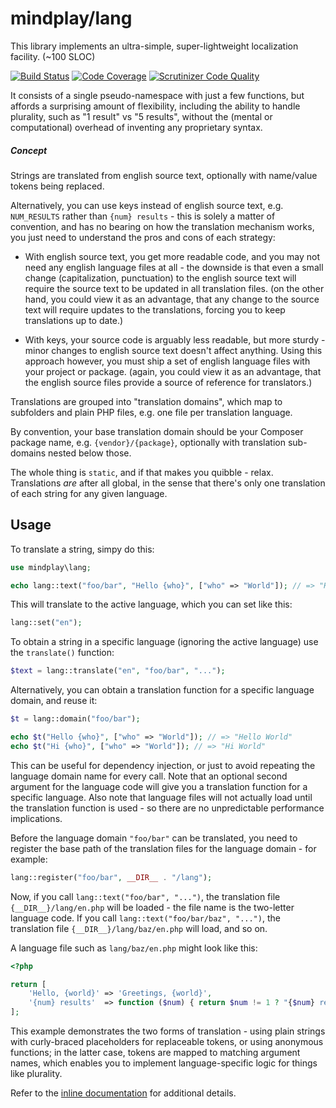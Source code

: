 mindplay/lang
=============

This library implements an ultra-simple, super-lightweight localization facility. (~100 SLOC)

[![Build Status](https://travis-ci.org/mindplay-dk/lang.svg?branch=master)](https://travis-ci.org/mindplay-dk/lang)
[![Code Coverage](https://scrutinizer-ci.com/g/mindplay-dk/lang/badges/coverage.png?b=master)](https://scrutinizer-ci.com/g/mindplay-dk/lang/?branch=master)
[![Scrutinizer Code Quality](https://scrutinizer-ci.com/g/mindplay-dk/lang/badges/quality-score.png?b=master)](https://scrutinizer-ci.com/g/mindplay-dk/lang/?branch=master)

It consists of a single pseudo-namespace with just a few functions, but affords a surprising
amount of flexibility, including the ability to handle plurality, such as "1 result" vs "5 results",
without the (mental or computational) overhead of inventing any proprietary syntax.

##### Concept

Strings are translated from english source text, optionally with name/value tokens being replaced.

Alternatively, you can use keys instead of english source text, e.g. `NUM_RESULTS` rather than
`{num} results` - this is solely a matter of convention, and has no bearing on how the translation
mechanism works, you just need to understand the pros and cons of each strategy:

  * With english source text, you get more readable code, and you may not need any english language
    files at all - the downside is that even a small change (capitalization, punctuation) to the
    english source text will require the source text to be updated in all translation files. (on the
    other hand, you could view it as an advantage, that any change to the source text will require
    updates to the translations, forcing you to keep translations up to date.)
    
  * With keys, your source code is arguably less readable, but more sturdy - minor changes to english
    source text doesn't affect anything. Using this approach however, you must ship a set of english
    language files with your project or package. (again, you could view it as an advantage, that the
    english source files provide a source of reference for translators.)

Translations are grouped into "translation domains", which map to subfolders and plain PHP files,
e.g. one file per translation language.

By convention, your base translation domain should be your Composer package name, e.g. `{vendor}/{package}`,
optionally with translation sub-domains nested below those.

The whole thing is `static`, and if that makes you quibble - relax. Translations *are* after all
global, in the sense that there's only one translation of each string for any given language.

## Usage

To translate a string, simpy do this:

```php
use mindplay\lang;

echo lang::text("foo/bar", "Hello {who}", ["who" => "World"]); // => "Hello World"
```

This will translate to the active language, which you can set like this:

```php
lang::set("en");
```

To obtain a string in a specific language (ignoring the active language) use the `translate()` function:

```php
$text = lang::translate("en", "foo/bar", "...");
```

Alternatively, you can obtain a translation function for a specific language domain, and reuse it:

```php
$t = lang::domain("foo/bar");

echo $t("Hello {who}", ["who" => "World"]); // => "Hello World"
echo $t("Hi {who}", ["who" => "World"]); // => "Hi World"
```

This can be useful for dependency injection, or just to avoid repeating the language domain name
for every call. Note that an optional second argument for the language code will give you a translation
function for a specific language. Also note that language files will not actually load until the
translation function is used - so there are no unpredictable performance implications.

Before the language domain `"foo/bar"` can be translated, you need to register the base path of the
translation files for the language domain - for example:

```php
lang::register("foo/bar", __DIR__ . "/lang");
```

Now, if you call `lang::text("foo/bar", "...")`, the translation file `{__DIR__}/lang/en.php` will
be loaded - the file name is the two-letter language code. If you call `lang::text("foo/bar/baz", "...")`,
the translation file `{__DIR__}/lang/baz/en.php` will load, and so on.

A language file such as `lang/baz/en.php` might look like this:

```php
<?php

return [
    'Hello, {world}' => 'Greetings, {world}',
    '{num} results'  => function ($num) { return $num != 1 ? "{$num} results" : "{$num} result"; }
];
```

This example demonstrates the two forms of translation - using plain strings with curly-braced
placeholders for replaceable tokens, or using anonymous functions; in the latter case, tokens
are mapped to matching argument names, which enables you to implement language-specific logic
for things like plurality.

Refer to the [inline documentation](src/lang.php) for additional details. 

